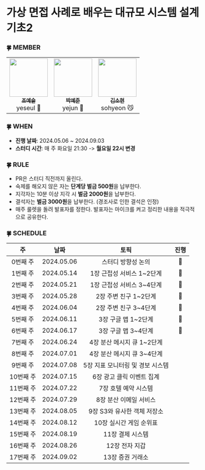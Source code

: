 # 가상 면접 사례로 배우는 대규모 시스템 설계 기초2

### 🍀 MEMBER

<table>
    <td align="center"><a href="https://github.com/yeseul106"><img src="https://github.com/yeseul106.png" width="100px;" alt=""/><br /><sub><b>조예슬</b></sub></a><br />yeseul 🦁</a></td>
    <td align="center"><a href="https://github.com/jun02160"><img src="https://github.com/jun02160.png" width="100px;" alt=""/><br /><sub><b>박예준</b></sub></a><br />yejun 🐥</a></td>
    <td align="center"><a href="https://github.com/thguss"><img src="https://github.com/thguss.png" width="100px;" alt=""/><br /><sub><b>김소현</b></sub></a><br />sohyeon 😼</a></td>
  </tr>
</table>


### 🍀 WHEN

* **진행 날짜**: 2024.05.06 ~ 2024.09.03
* **스터디 시간**: 매 주 화요일 21:30 -> **월요일 22시 변경**


### 🍀 RULE

- PR은 스터디 직전까지 올린다.
- 숙제를 해오지 않은 자는 **단계당 벌금 500원**을 납부한다.
- 지각자는 10분 이상 지각 시 **벌금 2000원**을 납부한다.
- 결석자는 **벌금 3000원**을 납부한다. (경조사로 인한 결석은 인정)
- 매주 룰렛을 돌려 발표자를 정한다. 발표자는 마이크를 켜고 정리한 내용을 적극적으로 공유한다.


### 🍀 SCHEDULE

|   주    |     날짜     |        토픽      | 진행|
|:------:|:----------:|:----------------:|:---:|
| 0번째 주  | 2024.05.06 | 스터디 방향성 논의 |👣|
| 1번째 주  | 2024.05.14 | 1장 근접성 서비스 1~2단계 |👣|
| 2번째 주  | 2024.05.21 | 1장 근접성 서비스 3~4단계 |👣|
| 3번째 주  | 2024.05.28 | 2장 주변 친구 1~2단계 |👣|
| 4번째 주  | 2024.06.04 | 2장 주변 친구 3~4단계 |👣|
| 5번째 주  | 2024.06.11 | 3장 구글 맵 1~2단계 |👣|
| 6번째 주  | 2024.06.17 | 3장 구글 맵 3~4단계 |🔄|
| 7번째 주  | 2024.06.24 | 4장 분산 메시지 큐 1~2단계 |
| 8번째 주  | 2024.07.01 | 4장 분산 메시지 큐 3~4단계 |
| 9번째 주  | 2024.07.08 | 5장 지표 모니터링 및 경보 시스템 |
| 10번째 주 | 2024.07.15 | 6장 광고 클릭 이벤트 집계 |
| 11번째 주 | 2024.07.22 | 7장 호텔 예약 시스템 |
| 12번째 주 | 2024.07.29 | 8장 분산 이메일 서비스 |
| 13번째 주 | 2024.08.05 | 9장 S3와 유사한 객체 저장소 |
| 14번째 주 | 2024.08.12 | 10장 실시간 게임 순위표 |
| 15번째 주 | 2024.08.19 | 11장 결제 시스템 |
| 16번째 주 | 2024.08.26 | 12장 전자 지갑 |
| 17번째 주 | 2024.09.02 | 13장 증권 거래소 |
